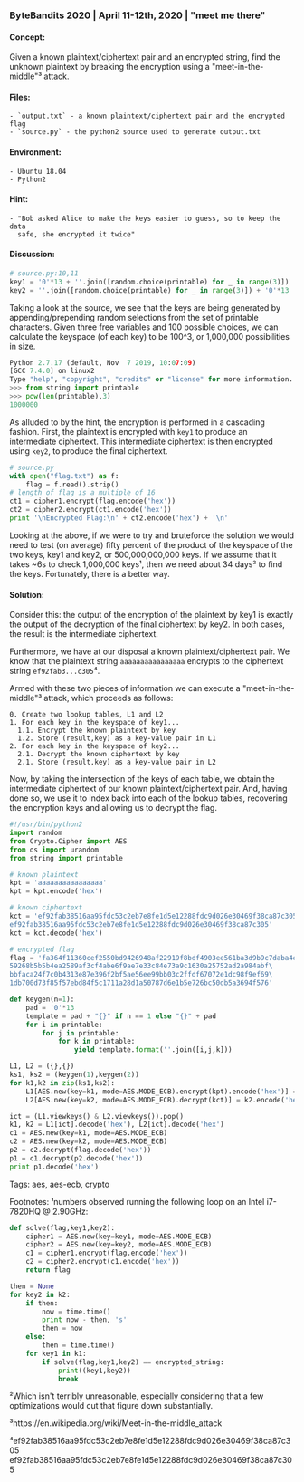 ### ByteBandits 2020 | April 11-12th, 2020 | "meet me there"



#### Concept:

  Given a known plaintext/ciphertext pair and an encrypted string, find the
unknown plaintext by breaking the encryption using a "meet-in-the-middle"³
attack. 

#### Files:

    - `output.txt` - a known plaintext/ciphertext pair and the encrypted flag
    - `source.py` - the python2 source used to generate output.txt

#### Environment:

    - Ubuntu 18.04
    - Python2

#### Hint:

    - "Bob asked Alice to make the keys easier to guess, so to keep the data
      safe, she encrypted it twice"

#### Discussion:

```python
# source.py:10,11
key1 = '0'*13 + ''.join([random.choice(printable) for _ in range(3)])
key2 = ''.join([random.choice(printable) for _ in range(3)]) + '0'*13
```

Taking a look at the source, we see that the keys are being generated by
appending/prepending random selections from the set of printable characters.
Given three free variables and 100 possible choices, we can calculate the 
keyspace (of each key) to be 100^3, or 1,000,000 possibilities in size.

```python
Python 2.7.17 (default, Nov  7 2019, 10:07:09) 
[GCC 7.4.0] on linux2
Type "help", "copyright", "credits" or "license" for more information.
>>> from string import printable
>>> pow(len(printable),3)
1000000
```

As alluded to by the hint, the encryption is performed in a cascading
fashion. First, the plaintext is encrypted with `key1` to produce an
intermediate ciphertext. This intermediate ciphertext is then encrypted using
`key2`, to produce the final ciphertext. 

```python
# source.py
with open("flag.txt") as f:
    flag = f.read().strip()
# length of flag is a multiple of 16
ct1 = cipher1.encrypt(flag.encode('hex'))
ct2 = cipher2.encrypt(ct1.encode('hex'))
print '\nEncrypted Flag:\n' + ct2.encode('hex') + '\n'
```

Looking at the above, if we were to try and bruteforce the solution we would
need to test (on average) fifty percent of the product of the keyspace of the
two keys, key1 and key2, or 500,000,000,000 keys. If we assume that it takes
~6s to check 1,000,000 keys¹, then we need about 34 days² to find the keys.
Fortunately, there is a better way. 

#### Solution:

Consider this: the output of the encryption of the plaintext by key1 is
exactly the output of the decryption of the final ciphertext by key2. In both
cases, the result is the intermediate ciphertext. 

Furthermore, we have at our disposal a known plaintext/ciphertext pair. We
know that the plaintext string `aaaaaaaaaaaaaaaa` encrypts to the ciphertext
string `ef92fab3...c305`⁴.

Armed with these two pieces of information we can execute a
"meet-in-the-middle"³ attack, which proceeds as follows:

```
0. Create two lookup tables, L1 and L2
1. For each key in the keyspace of key1...
  1.1. Encrypt the known plaintext by key
  1.2. Store (result,key) as a key-value pair in L1
2. For each key in the keyspace of key2...
  2.1. Decrypt the known ciphertext by key
  2.1. Store (result,key) as a key-value pair in L2
```

Now, by taking the intersection of the keys of each table, we obtain the
intermediate ciphertext of our known plaintext/ciphertext pair. And, having
done so, we use it to index back into each of the lookup tables, recovering
the encryption keys and allowing us to decrypt the flag.

```python
#!/usr/bin/python2
import random
from Crypto.Cipher import AES
from os import urandom
from string import printable

# known plaintext
kpt = 'aaaaaaaaaaaaaaaa'
kpt = kpt.encode('hex')

# known ciphertext
kct = 'ef92fab38516aa95fdc53c2eb7e8fe1d5e12288fdc9d026e30469f38ca87c305\
ef92fab38516aa95fdc53c2eb7e8fe1d5e12288fdc9d026e30469f38ca87c305'
kct = kct.decode('hex')

# encrypted flag
flag = 'fa364f11360cef2550bd9426948af22919f8bdf4903ee561ba3d9b9c7daba4e7\
59268b5b5b4ea2589af3cf4abe6f9ae7e33c84e73a9c1630a25752ad2a984abf\
bbfaca24f7c0b4313e87e396f2bf5ae56ee99bb03c2ffdf67072e1dc98f9ef69\
1db700d73f85f57ebd84f5c1711a28d1a50787d6e1b5e726bc50db5a3694f576' 

def keygen(n=1):
    pad = '0'*13
    template = pad + "{}" if n == 1 else "{}" + pad 
    for i in printable:
        for j in printable:
            for k in printable:
                yield template.format(''.join([i,j,k]))

L1, L2 = ({},{})
ks1, ks2 = (keygen(1),keygen(2))
for k1,k2 in zip(ks1,ks2):
    L1[AES.new(key=k1, mode=AES.MODE_ECB).encrypt(kpt).encode('hex')] = k1.encode('hex')
    L2[AES.new(key=k2, mode=AES.MODE_ECB).decrypt(kct)] = k2.encode('hex')

ict = (L1.viewkeys() & L2.viewkeys()).pop()
k1, k2 = L1[ict].decode('hex'), L2[ict].decode('hex')
c1 = AES.new(key=k1, mode=AES.MODE_ECB)
c2 = AES.new(key=k2, mode=AES.MODE_ECB)
p2 = c2.decrypt(flag.decode('hex'))
p1 = c1.decrypt(p2.decode('hex'))
print p1.decode('hex')
```

Tags: aes, aes-ecb, crypto

Footnotes:
¹numbers observed running the following loop on an Intel i7-7820HQ @ 2.90GHz:
```python
def solve(flag,key1,key2):
    cipher1 = AES.new(key=key1, mode=AES.MODE_ECB)
    cipher2 = AES.new(key=key2, mode=AES.MODE_ECB)
    c1 = cipher1.encrypt(flag.encode('hex'))
    c2 = cipher2.encrypt(c1.encode('hex'))
    return flag

then = None
for key2 in k2:
    if then:
        now = time.time()
        print now - then, 's'
        then = now
    else:
        then = time.time()
    for key1 in k1:
        if solve(flag,key1,key2) == encrypted_string:
            print((key1,key2))
            break
```

²Which isn't terribly unreasonable, especially considering that a few
optimizations would cut that figure down substantially.

³https://en.wikipedia.org/wiki/Meet-in-the-middle_attack

⁴ef92fab38516aa95fdc53c2eb7e8fe1d5e12288fdc9d026e30469f38ca87c305\
ef92fab38516aa95fdc53c2eb7e8fe1d5e12288fdc9d026e30469f38ca87c305

